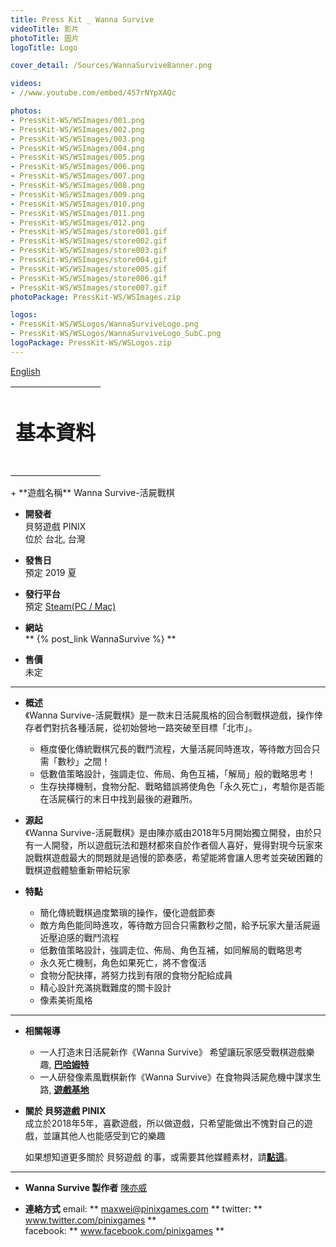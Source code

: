 ```yaml
---
title: Press Kit _ Wanna Survive
videoTitle: 影片
photoTitle: 圖片
logoTitle: Logo

cover_detail: /Sources/WannaSurviveBanner.png

videos: 
- //www.youtube.com/embed/457rNYpXAQc

photos: 
- PressKit-WS/WSImages/001.png
- PressKit-WS/WSImages/002.png
- PressKit-WS/WSImages/003.png
- PressKit-WS/WSImages/004.png
- PressKit-WS/WSImages/005.png
- PressKit-WS/WSImages/006.png
- PressKit-WS/WSImages/007.png
- PressKit-WS/WSImages/008.png
- PressKit-WS/WSImages/009.png
- PressKit-WS/WSImages/010.png
- PressKit-WS/WSImages/011.png
- PressKit-WS/WSImages/012.png
- PressKit-WS/WSImages/store001.gif
- PressKit-WS/WSImages/store002.gif
- PressKit-WS/WSImages/store003.gif
- PressKit-WS/WSImages/store004.gif
- PressKit-WS/WSImages/store005.gif
- PressKit-WS/WSImages/store006.gif
- PressKit-WS/WSImages/store007.gif
photoPackage: PressKit-WS/WSImages.zip

logos: 
- PressKit-WS/WSLogos/WannaSurviveLogo.png
- PressKit-WS/WSLogos/WannaSurviveLogo_SubC.png
logoPackage: PressKit-WS/WSLogos.zip
---
```

<!--統一管理連結-->
[PINIXPressKitLink]: /PressKit-PINIX/zh-TW/
[STEAMLINK]: https://store.steampowered.com/app/1084480/Wanna_Survive
[MAXWEIWEB]: https://maxweichen.github.io/
<!--統一管理連結-->
<a href="../en/" class="button small" target=_self>English</a>
<table><td><h1>基本資料<h1></td></table>
+ **遊戲名稱**  
Wanna Survive-活屍戰棋

+ **開發者**  
貝努遊戲 PINIX  
位於 台北, 台灣   

+ **發售日**  
預定 2019 夏

+ **發行平台**  
預定 [Steam(PC / Mac)][STEAMLINK]

+ **網站**  
** {% post_link WannaSurvive %} **

+ **售價**  
未定

---
+ **概述**  
《Wanna Survive-活屍戰棋》是一款末日活屍風格的回合制戰棋遊戲，操作倖存者們對抗各種活屍，從初始營地一路突破至目標「北市」。
	- 極度優化傳統戰棋冗長的戰鬥流程，大量活屍同時進攻，等待敵方回合只需「數秒」之間！
	- 低數值策略設計，強調走位、佈局、角色互補，「解局」般的戰略思考！
	- 生存抉擇機制，食物分配、戰略錯誤將使角色「永久死亡」，考驗你是否能在活屍橫行的末日中找到最後的避難所。

+ **源起**  
《Wanna Survive-活屍戰棋》是由陳亦威由2018年5月開始獨立開發，由於只有一人開發，所以遊戲玩法和題材都來自於作者個人喜好，覺得對現今玩家來說戰棋遊戲最大的問題就是過慢的節奏感，希望能將會讓人思考並突破困難的戰棋遊戲體驗重新帶給玩家

+ **特點**
	- 簡化傳統戰棋過度繁瑣的操作，優化遊戲節奏
	- 敵方角色能同時進攻，等待敵方回合只需數秒之間，給予玩家大量活屍逼近壓迫感的戰鬥流程
	- 低數值策略設計，強調走位、佈局、角色互補，如同解局的戰略思考
	- 永久死亡機制，角色如果死亡，將不會復活
	- 食物分配抉擇，將努力找到有限的食物分配給成員
	- 精心設計充滿挑戰難度的關卡設計
	- 像素美術風格

---
<!--獎項 和 認可-->
+ **相關報導**
	+ 一人打造末日活屍新作《Wanna Survive》 希望讓玩家感受戰棋遊戲樂趣, [**巴哈姆特**](https://gnn.gamer.com.tw/2/174702.html)
	+ 一人研發像素風戰棋新作《Wanna Survive》在食物與活屍危機中謀求生路, [**遊戲基地**](https://www.gamebase.com.tw/news/topic/99145932/)


+ **關於 貝努遊戲 PINIX**  
成立於2018年5年，喜歡遊戲，所以做遊戲，只希望能做出不愧對自己的遊戲，並讓其他人也能感受到它的樂趣  

	如果想知道更多關於 貝努遊戲 的事，或需要其他媒體素材，請[**點這**][PINIXPressKitLink]。  

---
+ **Wanna Survive 製作者**
[陳亦威][MAXWEIWEB]

+ **連絡方式**
email: ** maxwei@pinixgames.com **
twitter: ** www.twitter.com/pinixgames **  
facebook: ** www.facebook.com/pinixgames **
